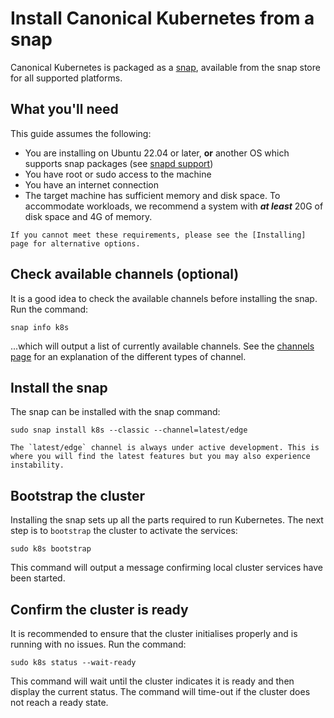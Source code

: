 # Install Canonical Kubernetes from a snap

Canonical Kubernetes is packaged as a [snap], available from the 
snap store for all supported platforms.

## What you'll need

This guide assumes the following:

- You are installing on Ubuntu 22.04 or later, **or** another OS which supports
  snap packages (see [snapd support])
- You have root or sudo access to the machine
- You have an internet connection
- The target machine has sufficient memory and disk space. To accommodate
  workloads, we recommend a system with ***at least*** 20G of disk space and 4G of
  memory.

```{note}
If you cannot meet these requirements, please see the [Installing] page for alternative options.
```

## Check available channels (optional)

It is a good idea to check the available channels before installing the snap. Run the command:

```
snap info k8s
```

...which will output a list of currently available channels. See the [channels
page] for an explanation of the different types of channel.

## Install the snap

The snap can be installed with the snap command:

```
sudo snap install k8s --classic --channel=latest/edge
```

```{note}
The `latest/edge` channel is always under active development. This is where you will find the latest features but you may also experience instability.
```

## Bootstrap the cluster

Installing the snap sets up all the parts required to run Kubernetes. The next
step is to `bootstrap` the cluster to activate the services:

```
sudo k8s bootstrap
```

This command will output a message confirming local cluster services have been started.

## Confirm the cluster is ready

It is recommended to ensure that the cluster initialises properly and is
running with no issues. Run the command:

```
sudo k8s status --wait-ready
```

This command will wait until the cluster indicates it is ready and then display
the current status. The command will time-out if the cluster does not reach a
ready state.

<!-- LINKS -->

[Installing]: ./index
[channels page]: ../../explanation/channels
[snap]: https://snapcraft.io/docs
[snapd support]: https://snapcraft.io/docs/installing-snapd
